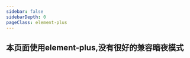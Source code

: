 ```yaml
---
sidebar: false
sidebarDepth: 0
pageClass: element-plus
---
```

## 本页面使用element-plus,没有很好的兼容暗夜模式
<ClientOnly>
<element-demo></element-demo>
</ClientOnly>
